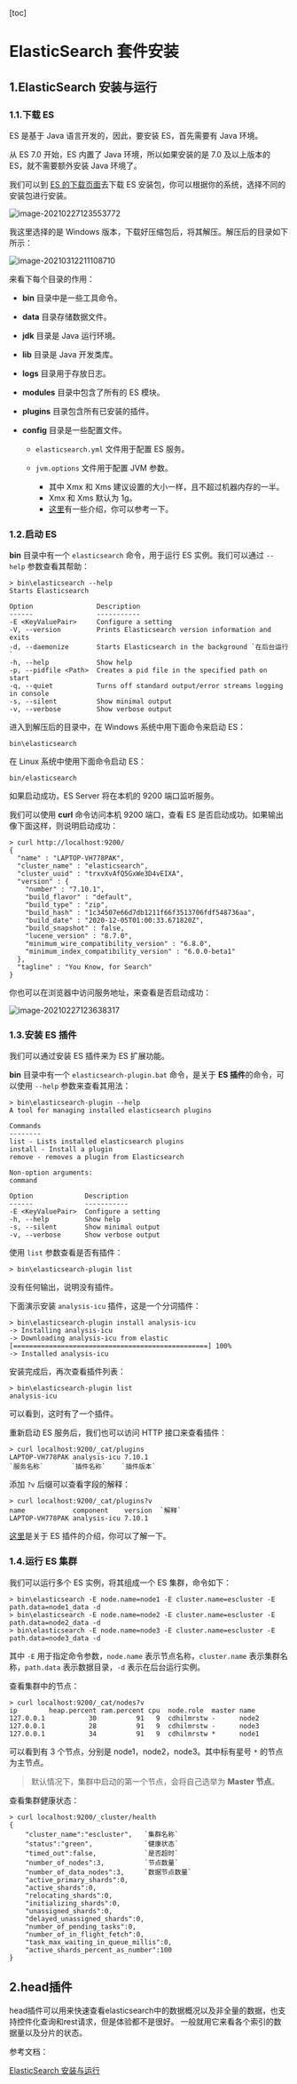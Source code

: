 [toc]



# ElasticSearch 套件安装

## 1.ElasticSearch 安装与运行

### 1.1.下载 ES

ES 是基于 Java 语言开发的，因此，要安装 ES，首先需要有 Java 环境。

从 ES 7.0 开始，ES 内置了 Java 环境，所以如果安装的是 7.0 及以上版本的 ES，就不需要额外安装 Java 环境了。

我们可以到 [ES 的下载页面](https://www.elastic.co/downloads/elasticsearch)去下载 ES 安装包，你可以根据你的系统，选择不同的安装包进行安装。

![image-20210227123553772](https://homan-blog.oss-cn-beijing.aliyuncs.com/study-demo/elastic-search-demo/image-20210227123553772.png)

我这里选择的是 Windows 版本，下载好压缩包后，将其解压。解压后的目录如下所示：

![image-20210312211108710](https://homan-blog.oss-cn-beijing.aliyuncs.com/study-demo/elastic-search-demo/20210312211108.png)

来看下每个目录的作用：

- **bin** 目录中是一些工具命令。

- **data** 目录存储数据文件。

- **jdk** 目录是 Java 运行环境。

- **lib** 目录是 Java 开发类库。

- **logs** 目录用于存放日志。

- **modules** 目录中包含了所有的 ES 模块。

- **plugins** 目录包含所有已安装的插件。

- **config** 目录是一些配置文件。

  - `elasticsearch.yml` 文件用于配置 ES 服务。

  - `jvm.options` 文件用于配置 JVM 参数。

    - 其中 Xmx 和 Xms 建议设置的大小一样，且不超过机器内存的一半。
    - Xmx 和 Xms 默认为 1g。
    - [这里](https://www.elastic.co/cn/blog/a-heap-of-trouble)有一些介绍，你可以参考一下。

### 1.2.启动 ES

**bin** 目录中有一个 `elasticsearch` 命令，用于运行 ES 实例。我们可以通过 `--help` 参数查看其帮助：

```shell
> bin\elasticsearch --help
Starts Elasticsearch

Option                Description
------                -----------
-E <KeyValuePair>     Configure a setting
-V, --version         Prints Elasticsearch version information and exits
-d, --daemonize       Starts Elasticsearch in the background `在后台运行`
-h, --help            Show help
-p, --pidfile <Path>  Creates a pid file in the specified path on start
-q, --quiet           Turns off standard output/error streams logging in console
-s, --silent          Show minimal output
-v, --verbose         Show verbose output
```

进入到解压后的目录中，在 Windows 系统中用下面命令来启动 ES：

```shell
bin\elasticsearch
```

在 Linux 系统中使用下面命令启动 ES：

```shell
bin/elasticsearch
```

如果启动成功，ES Server 将在本机的 9200 端口监听服务。

我们可以使用 **curl** 命令访问本机 9200 端口，查看 ES 是否启动成功。如果输出像下面这样，则说明启动成功：

```shell
> curl http://localhost:9200/ 
{
  "name" : "LAPTOP-VH778PAK",
  "cluster_name" : "elasticsearch",
  "cluster_uuid" : "trxvXvAfQ5GxWe3D4vEIXA",
  "version" : {
    "number" : "7.10.1",
    "build_flavor" : "default",
    "build_type" : "zip",
    "build_hash" : "1c34507e66d7db1211f66f3513706fdf548736aa",
    "build_date" : "2020-12-05T01:00:33.671820Z",
    "build_snapshot" : false,
    "lucene_version" : "8.7.0",
    "minimum_wire_compatibility_version" : "6.8.0",
    "minimum_index_compatibility_version" : "6.0.0-beta1"
  },
  "tagline" : "You Know, for Search"
}
```

你也可以在浏览器中访问服务地址，来查看是否启动成功：

![image-20210227123638317](https://homan-blog.oss-cn-beijing.aliyuncs.com/study-demo/elastic-search-demo/image-20210227123638317.png)

### 1.3.安装 ES 插件

我们可以通过安装 ES 插件来为 ES 扩展功能。

**bin** 目录中有一个 `elasticsearch-plugin.bat` 命令，是关于 **ES 插件**的命令，可以使用 `--help` 参数来查看其用法：

```shell
> bin\elasticsearch-plugin --help
A tool for managing installed elasticsearch plugins

Commands
--------
list - Lists installed elasticsearch plugins
install - Install a plugin
remove - removes a plugin from Elasticsearch

Non-option arguments:
command

Option             Description
------             -----------
-E <KeyValuePair>  Configure a setting
-h, --help         Show help
-s, --silent       Show minimal output
-v, --verbose      Show verbose output
```

使用 `list` 参数查看是否有插件：

```shell
> bin\elasticsearch-plugin list
```

没有任何输出，说明没有插件。

下面演示安装 `analysis-icu` 插件，这是一个分词插件：

```shell
> bin\elasticsearch-plugin install analysis-icu
-> Installing analysis-icu
-> Downloading analysis-icu from elastic
[=================================================] 100%
-> Installed analysis-icu
```

安装完成后，再次查看插件列表：

```shell
> bin\elasticsearch-plugin list
analysis-icu
```

可以看到，这时有了一个插件。

重新启动 ES 服务后，我们也可以访问 HTTP 接口来查看插件：

```shell
> curl localhost:9200/_cat/plugins
LAPTOP-VH778PAK analysis-icu 7.10.1
`服务名称`       `插件名称`    `插件版本`
```

添加 `?v` 后缀可以查看字段的解释：

```shell
> curl localhost:9200/_cat/plugins?v
name            component    version  `解释`
LAPTOP-VH778PAK analysis-icu 7.10.1
```

[这里](https://www.elastic.co/guide/en/elasticsearch/plugins/current/index.html)是关于 ES 插件的介绍，你可以了解一下。



### 1.4.运行 ES 集群

我们可以运行多个 ES 实例，将其组成一个 ES 集群，命令如下：

```shell
> bin\elasticsearch -E node.name=node1 -E cluster.name=escluster -E path.data=node1_data -d
> bin\elasticsearch -E node.name=node2 -E cluster.name=escluster -E path.data=node2_data -d
> bin\elasticsearch -E node.name=node3 -E cluster.name=escluster -E path.data=node3_data -d
```

其中 `-E` 用于指定命令参数，`node.name` 表示节点名称，`cluster.name` 表示集群名称，`path.data` 表示数据目录，`-d` 表示在后台运行实例。

查看集群中的节点：

```shell
> curl localhost:9200/_cat/nodes?v
ip        heap.percent ram.percent cpu  node.role  master name
127.0.0.1           30          91   9  cdhilmrstw -      node2
127.0.0.1           28          91   9  cdhilmrstw -      node3
127.0.0.1           34          91   9  cdhilmrstw *      node1
```

可以看到有 3 个节点，分别是 node1，node2，node3。其中标有星号 `*` 的节点为主节点。

> 默认情况下，集群中启动的第一个节点，会将自己选举为 **Master 节点**。

查看集群健康状态：

```shell
> curl localhost:9200/_cluster/health
{
    "cluster_name":"escluster",   `集群名称`
    "status":"green",             `健康状态`
    "timed_out":false,            `是否超时`
    "number_of_nodes":3,          `节点数量`
    "number_of_data_nodes":3,     `数据节点数量` 
    "active_primary_shards":0,
    "active_shards":0,
    "relocating_shards":0,
    "initializing_shards":0,
    "unassigned_shards":0,
    "delayed_unassigned_shards":0,
    "number_of_pending_tasks":0,
    "number_of_in_flight_fetch":0,
    "task_max_waiting_in_queue_millis":0,
    "active_shards_percent_as_number":100
}
```



## 2.head插件

head插件可以用来快速查看elasticsearch中的数据概况以及非全量的数据，也支持控件化查询和rest请求，但是体验都不是很好。
 一般就用它来看各个索引的数据量以及分片的状态。







参考文档：

[ElasticSearch 安装与运行](https://www.cnblogs.com/codeshell/p/14371473.html)































